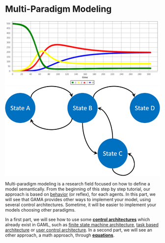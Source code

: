 [//]: # (keyword|concept_architecture)
[//]: # (keyword|concept_equation)
# Multi-Paradigm Modeling

![images/multiParadigmModeling/equation.png](resources/images/multiParadigmModeling/equation.png)
![images/fsm.png](resources/images/multiParadigmModeling/fsm.png)

[//]: # (keyword|concept_behavior)
Multi-paradigm modeling is a research field focused on how to define a model semantically. From the beginning of this step by step tutorial, our approach is based on [behavior](DefiningActionsAndBehaviors#behaviors) (or reflex), for each agents. In this part, we will see that GAMA provides other ways to implement your model, using several control architectures. Sometime, it will be easier to implement your models choosing other paradigms.

In a first part, we will see how to use some [**control architectures**](ControlArchitecture) which already exist in GAML, such as [finite state machine architecture](ControlArchitecture#finite-state-machine), [task based architecture](ControlArchitecture#task-based) or [user control architecture](#user-control-architecture). In a second part, we will see an other approach, a math approach, through [**equations**](Equations). 